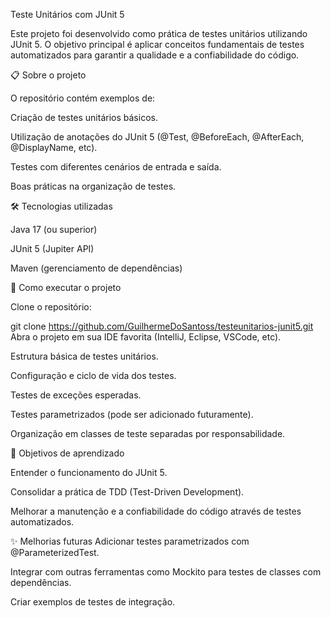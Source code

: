 Teste Unitários com JUnit 5

Este projeto foi desenvolvido como prática de testes unitários utilizando JUnit 5. O objetivo principal é aplicar conceitos fundamentais de testes automatizados para garantir a qualidade e a confiabilidade do código.

📋 Sobre o projeto

O repositório contém exemplos de:

Criação de testes unitários básicos.

Utilização de anotações do JUnit 5 (@Test, @BeforeEach, @AfterEach, @DisplayName, etc).

Testes com diferentes cenários de entrada e saída.

Boas práticas na organização de testes.


🛠 Tecnologias utilizadas

Java 17 (ou superior)

JUnit 5 (Jupiter API)

Maven (gerenciamento de dependências)


🚀 Como executar o projeto

Clone o repositório:

git clone https://github.com/GuilhermeDoSantoss/testeunitarios-junit5.git
Abra o projeto em sua IDE favorita (IntelliJ, Eclipse, VSCode, etc).

Estrutura básica de testes unitários.

Configuração e ciclo de vida dos testes.

Testes de exceções esperadas.

Testes parametrizados (pode ser adicionado futuramente).

Organização em classes de teste separadas por responsabilidade.


🎯 Objetivos de aprendizado

Entender o funcionamento do JUnit 5.

Consolidar a prática de TDD (Test-Driven Development).

Melhorar a manutenção e a confiabilidade do código através de testes automatizados.

✨ Melhorias futuras
Adicionar testes parametrizados com @ParameterizedTest.

Integrar com outras ferramentas como Mockito para testes de classes com dependências.

Criar exemplos de testes de integração.
